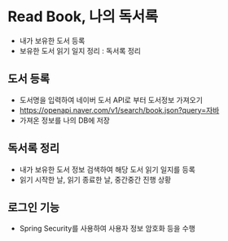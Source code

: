 # Read Book, 나의 독서록
* 내가 보유한 도서 등록
* 보유한 도서 읽기 일지 정리 : 독서록 정리

## 도서 등록
* 도서명을 입력하여 네이버 도서 API로 부터 도서정보 가져오기
* https://openapi.naver.com/v1/search/book.json?query=자바
* 가져온 정보를 나의 DB에 저장

## 독서록 정리
* 내가 보유한 도서 정보 검색하여
해당 도서 읽기 일지를 등록
* 읽기 시작한 날, 읽기 종료한 날, 중간중간 진행 상황

## 로그인 기능
* Spring Security를 사용하여 사용자 정보 암호화 등을 수행